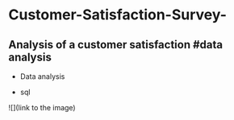 # Customer-Satisfaction-Survey-
## Analysis of a customer satisfaction #data analysis
- Data analysis

- sql

![](link to the image)
